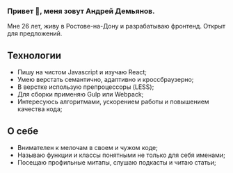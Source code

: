 ### Привет 👋, меня зовут Андрей Демьянов.

Мне 26 лет, живу в Ростове-на-Дону и разрабатываю фронтенд. Открыт для предложений.

## Технологии

* Пишу на чистом Javascript и изучаю React;
* Умею верстать семантично, адаптивно и кроссбраузерно;
* В верстке использую препроцессоры (LESS);
* Для сборки применяю Gulp или Webpack;
* Интересуюсь алгоритмами, ускорением работы и повышением качества кода;

## О себе

* Внимателен к мелочам в своем и чужом коде;
* Называю функции и классы понятными не только для себя именами;
* Посещаю профильные митапы, слушаю подкасты и читаю статьи;
